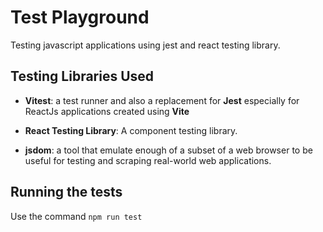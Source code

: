 # Test Playground

Testing javascript applications using jest and react testing library.

## Testing Libraries Used
- **Vitest**: a test runner and also a replacement for **Jest** especially for ReactJs applications created using **Vite**

- **React Testing Library**: A component testing library.

- **jsdom**: a tool that emulate enough of a subset of a web browser to be useful for testing and scraping real-world web applications.


## Running the tests

Use the command `npm run test`